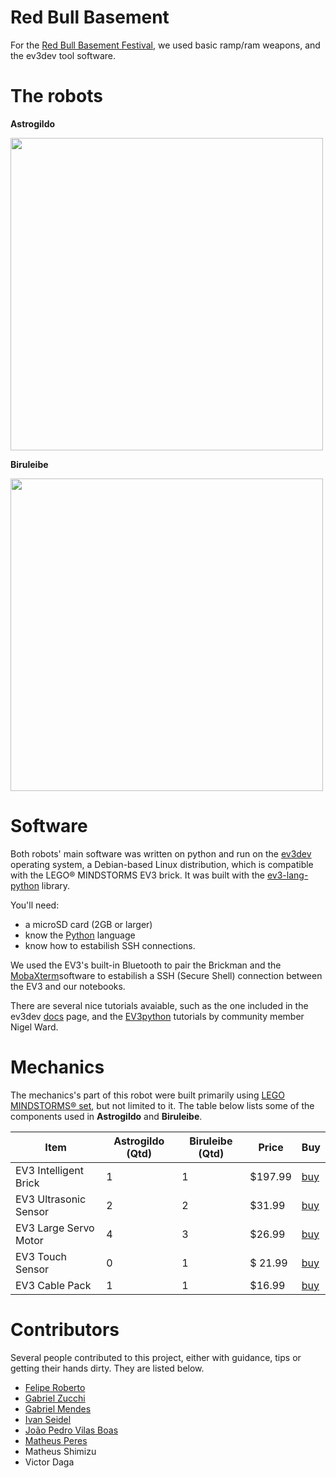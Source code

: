 # Red Bull Basement

For the [Red Bull Basement Festival](https://www.redbull.com/br-pt/events/festival-red-bull-basement-2018), we used basic ramp/ram weapons, and the ev3dev tool software. 

# The robots

<p align="left";> <b>Astrogildo</b></p>
<div style="align=middle"><img src = "https://github.com/Project-Neon/LegoBrothers/blob/red-bull-station/media/astrogildo/astrogildo_sideways.jpg" width="500"/></div>

<p align="left";> <b>Biruleibe</b></p>
<div style="align=middle"><img src = "https://github.com/Project-Neon/LegoBrothers/blob/red-bull-station/media/biruleibe/biruleibe_sideways.jpg" width="500"/></div>


# Software
Both robots' main software was written on python and run on the [ev3dev](https://www.ev3dev.org/) operating system, a Debian-based Linux distribution, which is compatible with the LEGO® MINDSTORMS EV3 brick. It was built with the [ev3-lang-python](https://github.com/ev3dev/ev3dev-lang-python) library.

You'll need:
- a microSD card (2GB or larger) 
- know the [Python](https://www.python.org/) language
- know how to estabilish SSH connections.


We used the EV3's built-in Bluetooth to pair the Brickman and the [MobaXterm](https://mobaxterm.mobatek.net/)software to estabilish a SSH (Secure Shell) connection between the EV3 and our notebooks.

There are several nice tutorials avaiable, such as the one included in the ev3dev [docs](https://www.ev3dev.org/docs/tutorials/) page, and the [EV3python](https://sites.google.com/site/ev3python/) tutorials by community member Nigel Ward.

# Mechanics
The mechanics's part of this robot were built primarily using [LEGO MINDSTORMS® set](https://shop.lego.com/en-US/LEGO-MINDSTORMS-EV3-31313), 
but not limited to it. The table below lists some of the components used in **Astrogildo** and **Biruleibe**.

 Item |Astrogildo (Qtd)| Biruleibe (Qtd)| Price | Buy
------|----|----|-------|-----
EV3 Intelligent Brick | 1 | 1 | $197.99 | [buy](https://shop.lego.com/en-US/EV3-Intelligent-Brick-45500)
EV3 Ultrasonic Sensor | 2 | 2 | $31.99 | [buy](https://shop.lego.com/en-US/EV3-Ultrasonic-Sensor-45504)
EV3 Large Servo Motor | 4 | 3 | $26.99 | [buy](https://shop.lego.com/en-US/EV3-Large-Servo-Motor-45502)
EV3 Touch Sensor | 0 | 1 | $ 21.99 | [buy](https://shop.lego.com/en-US/EV3-Touch-Sensor-45507)
EV3 Cable Pack | 1 | 1 | $16.99 | [buy](https://shop.lego.com/en-US/EV3-Cable-Pack-45514)




# Contributors
Several people contributed to this project, either with guidance, tips or getting their hands dirty. They are listed below.

* [Felipe Roberto](https://github.com/FRAndrade)
* [Gabriel Zucchi](https://github.com/zucchi43)
* [Gabriel Mendes](https://github.com/GaMendes)
* [Ivan Seidel](https://github.com/ivanseidel)
* [João Pedro Vilas Boas](https://github.com/joaopedrovbs)
* [Matheus Peres](https://github.com/mettsal)
* Matheus Shimizu
* Victor Daga
